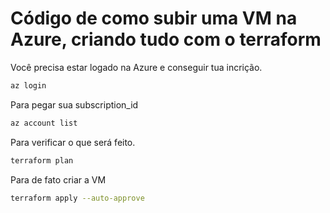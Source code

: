 # Código de como subir uma VM na Azure, criando tudo com o terraform

Você precisa estar logado na Azure e conseguir tua incrição.

```bash
az login
```

Para pegar sua subscription_id
```bash
az account list
```

Para verificar o que será feito.
```bash
terraform plan
```

Para de fato criar a VM
```bash
terraform apply --auto-approve
```




